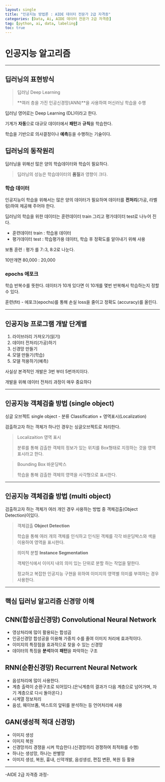 ```yaml
---
layout: single
title: "인공지능 방법론 : AIDE 데이터 전문가 2급 자격증"
categories: [Data, Ai, AIDE 데이터 전문가 2급 자격증]
tag: [python, ai, data, labeling]
toc: true
---
```




# 인공지능 알고리즘

---

## 딥러닝의 표현방식

> 딥러닝 Deep Learning
>
> **여러 층을 가진 인공신경망(ANN)**을 사용하여 머신러닝 학습을 수행

딥러닝 영어로는 Deep Learning (DL)이라고 한다.

기계가 **자동**으로 대규모 데이터에서 **패턴**과 **규칙**을 학습한다.

학습을 기반으로 의사결정이나 **예측**등을 수행하는 기술이다.



## 딥러닝의 동작원리

딥러닝을 위해선 많은 양의 학습데이터와 학습이 필요하다.

> 딥러닝의 성능은 학습데이터의 **품질**과 영향이 크다.

<h3>학습 데이터 </h3>

인공지능이 학습을 위해서는 많은 양의 데이터가 필요하며 데이터를 **전처리**(가공, 라벨링)하여 제공해 주어야 한다. 

딥러닝의 학습을 위한 데이터는 훈련데이터 train 그리고 평가데이터 test로 나누어 진다.

- 훈련데이터 train : 학습용 데이터
- 평가데이터 test : 학습평가용 데이터, 학습 후 정확도를 알아내기 위해 사용

보통 훈련 : 평가 를 7::3, 8:2로 나눈다.

10만개면 80,000 : 20,000



### epochs 에포크

학습 반복수를 뜻한다. 데이터가 10개 있다면 이 10개를 몇번 반복해서 학습하는지 정할 수 있다. 

훈련(fit) - 에포크(epochs)를 통해 손실 loss을 줄이고 정확도 (accuracy)를 올린다.

---

## 인공지능 프로그램 개발 단계별 

1. 라이브러리 가져오기(읽기)
2. 데이터 전처리(가공)하기
3. 신경망 만들기
4. 모델 만들기(학습)
5. 모델 적용하기(예측)

사실상 본격적인 개발은 3번 부터 5번까지이다.

개발을 위해 데이터 전처리 과정이 매우 중요하다

---

## 인공지능 객체검출 방법 (single object)

싱글 오브젝트 single object - 분류 Classification + 영역표시(Localization)

검출하고자 하는 객체가 하나인 경우는 싱글오브젝트로 처리한다.

> Localizaition 영역 표시
>
> 분류를 통해 검출한 객체의 정보가 있는 위치를 Box형태로 지정하는 것을 영역 표시라고 한다.

> Bounding Box 바운딩박스
>
> 학습을 통해 검출한 객체의 영역을 사각형으로 표시한다. 



---

## 인공지능 객체검출 방법 (multi object)

검출하고자 하는 객체가 여러 개인 경우 사용하는 방법 중 객체검출(Object Detection)이있다.

> 객체검출 **Object Detection**
>
> 학습을 통해 여러 개의 객체를 인식하고 인식된 객체를 각각 바운딩박스와 색을 이용하여 영역을 표시한다.

> 의미적 분할 **Instance Segmentation** 
>
> 객체인식에서 이미지 내의 의미 있는 단위로 분할 하는 작업을 말한다.
>
> 정교하고 복잡한 인공지능 구현을 위하여 이미지의 영역별 의미를 부여하는 경우 사용한다.

---

## 핵심 딥러닝 알고리즘 신경망 이해

<h2>CNN(합성곱신경망) Convolutional Neural Network</h2>

- 영상처리에 많이 활용되는 합성곱
- 인공신경망 합성공을 이용해 가중치 수를 줄여 이미지 처리에 효과적이다.
- 이미지의 특장점을 효과적으로 찾을 수 있는 신경망
- 데이터의 특징을 **분석**하여 **패턴**을 파악하는 구조

<h2>RNN(순환신경망) Recurrent Neural Network</h2>

- 음성처리에 많이 사용한다.
- 계층 출력이 순환구조로 되어있다.(은닉계층의 결과가 다음 계층으로 넘어가며, 자기 계층으로 다시 돌아온다.)
- 시계열 정보처리
- 음성, 웨이브폼, 텍스트의 앞뒤를 분석하는 등 언어처리에 사용

<h2>GAN(생성적 적대 신경망)</h2>

- 이미지 생성
- 이미지 복원
- 신경망끼리 경쟁을 시켜 학습한다.(신경망끼리 경쟁하여 최적화를 수행)
- 하나는 생성망, 하나는 판별망
- 이미지 생성, 복원, 흉내, 신약개발, 음성생성, 편집 변환, 복원 등 활용







---

-AIDE 2급 자격증 과정-



